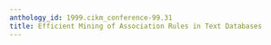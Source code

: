 ```yaml
---
anthology_id: 1999.cikm_conference-99.31
title: Efficient Mining of Association Rules in Text Databases
---
```


